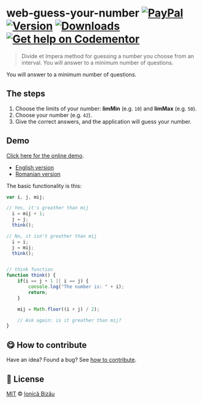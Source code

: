 
# web-guess-your-number [![PayPal](https://img.shields.io/badge/%24-paypal-f39c12.svg)][paypal-donations] [![Version](https://img.shields.io/npm/v/web-guess-your-number.svg)](https://www.npmjs.com/package/web-guess-your-number) [![Downloads](https://img.shields.io/npm/dt/web-guess-your-number.svg)](https://www.npmjs.com/package/web-guess-your-number) [![Get help on Codementor](https://cdn.codementor.io/badges/get_help_github.svg)](https://www.codementor.io/johnnyb?utm_source=github&utm_medium=button&utm_term=johnnyb&utm_campaign=github)

> Divide et Impera method for guessing a number you choose from an interval. You will answer to a minimum number of questions.


You will answer to a minimum number of questions.

## The steps

 1. Choose the limits of your number: **limMin** (e.g. `10`) and **limMax** (e.g. `50`).
 2. Choose your number (e.g. `42`).
 3. Give the correct answers, and the application will guess your number.

## Demo

[Click here for the online demo](http://ionicabizau.github.io/Guess-Your-Number/).


 - [English version](http://ionicabizau.github.io/Guess-Your-Number/en.html)
 - [Romanian version](http://ionicabizau.github.io/Guess-Your-Number/ro.html)


The basic functionality is this:

```js
var i, j, mij;

// Yes, it's greather than mij
  i = mij + 1;
  j = j;
  think();

// No, it isn't greather than mij
  i = i;
  j = mij;
  think();


// think function
function think() {
    if(i == j + 1 || i == j) {
        console.log("The number is: " + i);
        return;
    }

    mij = Math.floor((i + j) / 2);

    // Ask again: is it greather than mij?
}
```

## :yum: How to contribute
Have an idea? Found a bug? See [how to contribute][contributing].


## :scroll: License

[MIT][license] © [Ionică Bizău][website]

[paypal-donations]: https://www.paypal.com/cgi-bin/webscr?cmd=_s-xclick&hosted_button_id=RVXDDLKKLQRJW
[donate-now]: http://i.imgur.com/6cMbHOC.png

[license]: http://showalicense.com/?fullname=Ionic%C4%83%20Biz%C4%83u%20%3Cbizauionica%40gmail.com%3E%20(http%3A%2F%2Fionicabizau.net)&year=2013#license-mit
[website]: http://ionicabizau.net
[contributing]: /CONTRIBUTING.md
[docs]: /DOCUMENTATION.md
